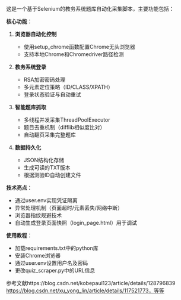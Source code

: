 这是一个基于Selenium的教务系统题库自动化采集脚本，主要功能包括：

**核心功能**：
1. **浏览器自动化控制**
   - 使用setup_chrome函数配置Chrome无头浏览器
   - 支持本地Chrome和Chromedriver路径检测

2. **教务系统登录**
   - RSA加密密码处理
   - 多元素定位策略（ID/CLASS/XPATH）
   - 登录状态验证与自动重试

3. **智能题库抓取**
   - 多线程并发采集ThreadPoolExecutor
   - 题目去重机制（difflib相似度比对）
   - 自动翻页采集完整题库

4. **数据持久化**
   - JSON结构化存储
   - 生成可读的TXT版本
   - 根据测验ID自动创建文件

**技术亮点**：
- 通过user.env实现凭证隔离
- 异常处理机制（页面超时/元素丢失/网络中断）
- 浏览器指纹规避技术
- 自动生成登录页面快照（login_page.html）用于调试
        
**使用教程**：
- 加载requirements.txt中的python库
- 安装Chrome浏览器
- 通过user.env设置用户名及密码
- 更改quiz_scraper.py中的URL信息

参考文献https://blog.csdn.net/kobepaul123/article/details/128796839
        https://blog.csdn.net/xu_yong_lin/article/details/117521773，等等
